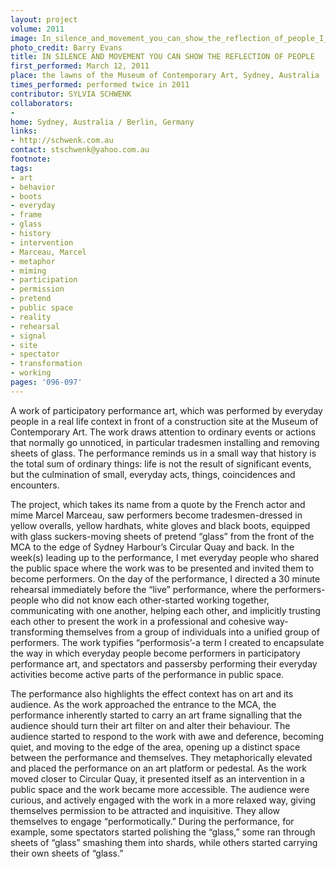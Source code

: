 ```yaml
---
layout: project
volume: 2011
image: In_silence_and_movement_you_can_show_the_reflection_of_people_I__2011.jpg
photo_credit: Barry Evans
title: IN SILENCE AND MOVEMENT YOU CAN SHOW THE REFLECTION OF PEOPLE
first_performed: March 12, 2011
place: the lawns of the Museum of Contemporary Art, Sydney, Australia
times_performed: performed twice in 2011
contributor: SYLVIA SCHWENK
collaborators:
- 
home: Sydney, Australia / Berlin, Germany
links:
- http://schwenk.com.au
contact: stschwenk@yahoo.com.au
footnote: 
tags:
- art
- behavior
- boots
- everyday
- frame
- glass
- history
- intervention
- Marceau, Marcel
- metaphor
- miming
- participation
- permission
- pretend
- public space
- reality
- rehearsal
- signal
- site
- spectator
- transformation
- working
pages: '096-097'
---
```


A work of participatory performance art, which was performed by everyday people in a real life context in front of a construction site at the Museum of Contemporary Art. The work draws attention to ordinary events or actions that normally go unnoticed, in particular tradesmen installing and removing sheets of glass. The performance reminds us in a small way that history is the total sum of ordinary things: life is not the result of significant events, but the culmination of small, everyday acts, things, coincidences and encounters. 

The project, which takes its name from a quote by the French actor and mime Marcel Marceau, saw performers become tradesmen-dressed in yellow overalls, yellow hardhats, white gloves and black boots, equipped with glass suckers-moving sheets of pretend “glass” from the front of the MCA to the edge of Sydney Harbour’s Circular Quay and back. In the week(s) leading up to the performance, I met everyday people who shared the public space where the work was to be presented and invited them to become performers. On the day of the performance, I directed a 30 minute rehearsal immediately before the “live” performance, where the performers-people who did not know each other-started working together, communicating with one another, helping each other, and implicitly trusting each other to present the work in a professional and cohesive way-transforming themselves from a group of individuals into a unified group of performers. The work typifies “performosis’-a term I created to encapsulate the way in which everyday people become performers in participatory performance art, and spectators and passersby performing their everyday activities become active parts of the performance in public space. 

The performance also highlights the effect context has on art and its audience. As the work approached the entrance to the MCA, the performance inherently started to carry an art frame signalling that the audience should turn their art filter on and alter their behaviour. The audience started to respond to the work with awe and deference, becoming quiet, and moving to the edge of the area, opening up a distinct space between the performance and themselves. They metaphorically elevated and placed the performance on an art platform or pedestal. As the work moved closer to Circular Quay, it presented itself as an intervention in a public space and the work became more accessible. The audience were curious, and actively engaged with the work in a more relaxed way, giving themselves permission to be attracted and inquisitive. They allow themselves to engage “performotically.” During the performance, for example, some spectators started polishing the “glass,” some ran through sheets of “glass” smashing them into shards, while others started carrying their own sheets of “glass.” 
